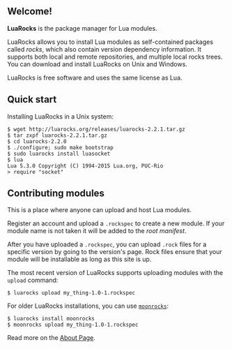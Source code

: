 ## Welcome!

**LuaRocks** is the package manager for Lua modules. 

LuaRocks allows you to install Lua modules as self-contained packages called _rocks_, which also contain version dependency information. It supports both local and remote repositories, and multiple local rocks trees. You can download and install LuaRocks on Unix and Windows.

LuaRocks is free software and uses the same license as Lua.

## Quick start

Installing LuaRocks in a Unix system:

    $ wget http://luarocks.org/releases/luarocks-2.2.1.tar.gz
    $ tar zxpf luarocks-2.2.1.tar.gz
    $ cd luarocks-2.2.0
    $ ./configure; sudo make bootstrap
    $ sudo luarocks install luasocket
    $ lua
    Lua 5.3.0 Copyright (C) 1994-2015 Lua.org, PUC-Rio
    > require "socket"

## Contributing modules

This is a place where anyone can upload and host Lua modules.

Register an account and upload a `.rockspec` to create a new module. If your
module name is not taken it will be added to the *root manifest*.

After you have uploaded a `.rockspec`, you can upload `.rock` files for a
specific version by going to the version's page. Rock files ensure that your
module will be installable as long as this site is up.

The most recent version of LuaRocks supports uploading modules with the
`upload` command:

    $ luarocks upload my_thing-1.0-1.rockspec

For older LuaRocks installations, you can use [`moonrocks`](https://github.com/leafo/moonrocks):

    $ luarocks install moonrocks
    $ moonrocks upload my_thing-1.0-1.rockspec

Read more on the [About Page][1].

  [1]: /about
